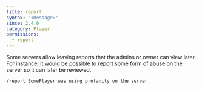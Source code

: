 ```yaml
---
title: report
syntax: "<message>"
since: 2.4.0
category: Player
permissions:
  - report
---
```


Some servers allow leaving reports that the admins or owner can view later. For instance, it would be possible to report some form of abuse on the server so it can later be reviewed.

```
/report SomePlayer was using profanity on the server.
```
